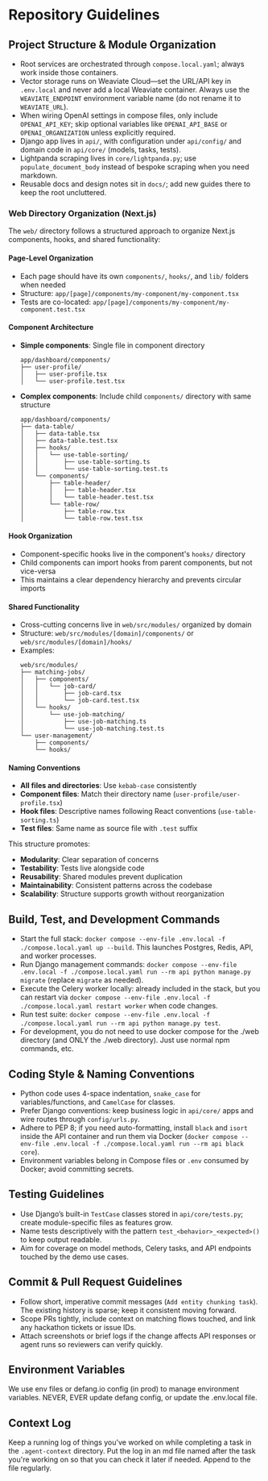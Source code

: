 # Repository Guidelines

## Project Structure & Module Organization
- Root services are orchestrated through `compose.local.yaml`; always work inside those containers.
- Vector storage runs on Weaviate Cloud—set the URL/API key in `.env.local` and never add a local Weaviate container. Always use the `WEAVIATE_ENDPOINT` environment variable name (do not rename it to `WEAVIATE_URL`).
- When wiring OpenAI settings in compose files, only include `OPENAI_API_KEY`; skip optional variables like `OPENAI_API_BASE` or `OPENAI_ORGANIZATION` unless explicitly required.
- Django app lives in `api/`, with configuration under `api/config/` and domain code in `api/core/` (models, tasks, tests).
- Lightpanda scraping lives in `core/lightpanda.py`; use `populate_document_body` instead of bespoke scraping when you need markdown.
- Reusable docs and design notes sit in `docs/`; add new guides there to keep the root uncluttered.

### Web Directory Organization (Next.js)
The `web/` directory follows a structured approach to organize Next.js components, hooks, and shared functionality:

#### Page-Level Organization
- Each page should have its own `components/`, `hooks/`, and `lib/` folders when needed
- Structure: `app/[page]/components/my-component/my-component.tsx`
- Tests are co-located: `app/[page]/components/my-component/my-component.test.tsx`

#### Component Architecture
- **Simple components**: Single file in component directory
  ```
  app/dashboard/components/
  ├── user-profile/
  │   ├── user-profile.tsx
  │   └── user-profile.test.tsx
  ```

- **Complex components**: Include child `components/` directory with same structure
  ```
  app/dashboard/components/
  ├── data-table/
  │   ├── data-table.tsx
  │   ├── data-table.test.tsx
  │   ├── hooks/
  │   │   └── use-table-sorting/
  │   │       ├── use-table-sorting.ts
  │   │       └── use-table-sorting.test.ts
  │   └── components/
  │       ├── table-header/
  │       │   ├── table-header.tsx
  │       │   └── table-header.test.tsx
  │       └── table-row/
  │           ├── table-row.tsx
  │           └── table-row.test.tsx
  ```

#### Hook Organization
- Component-specific hooks live in the component's `hooks/` directory
- Child components can import hooks from parent components, but not vice-versa
- This maintains a clear dependency hierarchy and prevents circular imports

#### Shared Functionality
- Cross-cutting concerns live in `web/src/modules/` organized by domain
- Structure: `web/src/modules/[domain]/components/` or `web/src/modules/[domain]/hooks/`
- Examples:
  ```
  web/src/modules/
  ├── matching-jobs/
  │   ├── components/
  │   │   └── job-card/
  │   │       ├── job-card.tsx
  │   │       └── job-card.test.tsx
  │   └── hooks/
  │       └── use-job-matching/
  │           ├── use-job-matching.ts
  │           └── use-job-matching.test.ts
  └── user-management/
      ├── components/
      └── hooks/
  ```

#### Naming Conventions
- **All files and directories**: Use `kebab-case` consistently
- **Component files**: Match their directory name (`user-profile/user-profile.tsx`)
- **Hook files**: Descriptive names following React conventions (`use-table-sorting.ts`)
- **Test files**: Same name as source file with `.test` suffix

This structure promotes:
- **Modularity**: Clear separation of concerns
- **Testability**: Tests live alongside code
- **Reusability**: Shared modules prevent duplication
- **Maintainability**: Consistent patterns across the codebase
- **Scalability**: Structure supports growth without reorganization

## Build, Test, and Development Commands
- Start the full stack: `docker compose --env-file .env.local -f ./compose.local.yaml up --build`. This launches Postgres, Redis, API, and worker processes.
- Run Django management commands: `docker compose --env-file .env.local -f ./compose.local.yaml run --rm api python manage.py migrate` (replace `migrate` as needed).
- Execute the Celery worker locally: already included in the stack, but you can restart via `docker compose --env-file .env.local -f ./compose.local.yaml restart worker` when code changes.
- Run test suite: `docker compose --env-file .env.local -f ./compose.local.yaml run --rm api python manage.py test`.
- For development, you do not need to use docker compose for the ./web directory (and ONLY the ./web directory). Just use normal npm commands, etc.

## Coding Style & Naming Conventions
- Python code uses 4-space indentation, `snake_case` for variables/functions, and `CamelCase` for classes.
- Prefer Django conventions: keep business logic in `api/core/` apps and wire routes through `config/urls.py`.
- Adhere to PEP 8; if you need auto-formatting, install `black` and `isort` inside the API container and run them via Docker (`docker compose --env-file .env.local -f ./compose.local.yaml run --rm api black core`).
- Environment variables belong in Compose files or `.env` consumed by Docker; avoid committing secrets.

## Testing Guidelines
- Use Django’s built-in `TestCase` classes stored in `api/core/tests.py`; create module-specific files as features grow.
- Name tests descriptively with the pattern `test_<behavior>_<expected>()` to keep output readable.
- Aim for coverage on model methods, Celery tasks, and API endpoints touched by the demo use cases.

## Commit & Pull Request Guidelines
- Follow short, imperative commit messages (`Add entity chunking task`). The existing history is sparse; keep it consistent moving forward.
- Scope PRs tightly, include context on matching flows touched, and link any hackathon tickets or issue IDs.
- Attach screenshots or brief logs if the change affects API responses or agent runs so reviewers can verify quickly.

## Environment Variables
We use env files or defang.io config (in prod) to manage environment variables. NEVER, EVER update defang config, or update the .env.local file. 


## Context Log
Keep a running log of things you've worked on while completing a task in the `.agent-context` directory. Put the log in an md file named after the task you're working on so that you can check it later if needed. Append to the file regularly.